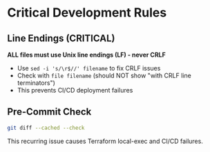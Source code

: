 # Critical Development Rules

## Line Endings (CRITICAL)
**ALL files must use Unix line endings (LF) - never CRLF**

- Use `sed -i 's/\r$//' filename` to fix CRLF issues
- Check with `file filename` (should NOT show "with CRLF line terminators")
- This prevents CI/CD deployment failures

## Pre-Commit Check
```bash
git diff --cached --check
```

This recurring issue causes Terraform local-exec and CI/CD failures.
